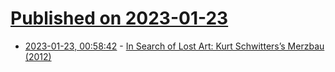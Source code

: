 # [Published on 2023-01-23](index.md)

* [2023-01-23, 00:58:42](https://news.ycombinator.com/item?id=34484146) - [In Search of Lost Art: Kurt Schwitters’s Merzbau (2012)](https://www.moma.org/explore/inside_out/2012/07/09/in-search-of-lost-art-kurt-schwitterss-merzbau/)
